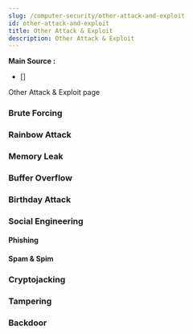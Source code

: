 ```yaml
---
slug: /computer-security/other-attack-and-exploit
id: other-attack-and-exploit
title: Other Attack & Exploit
description: Other Attack & Exploit
---
```


**Main Source :**

- []

Other Attack & Exploit page

### Brute Forcing

### Rainbow Attack

### Memory Leak

### Buffer Overflow

### Birthday Attack

### Social Engineering

#### Phishing

#### Spam & Spim

### Cryptojacking

### Tampering

### Backdoor

